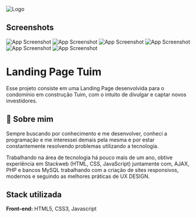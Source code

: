 ![Logo](./assets/images/Camada8.png)

## Screenshots

![App Screenshot](./assets/screenshots/Captura%20de%20tela%20de%202022-11-18%2019-47-09.png)
![App Screenshot](./assets/screenshots/Captura%20de%20tela%20de%202022-11-18%2019-47-28.png)
![App Screenshot](./assets/screenshots/Captura%20de%20tela%20de%202022-11-18%2019-47-33.png)
![App Screenshot](./assets/screenshots/Captura%20de%20tela%20de%202022-11-18%2019-47-39.png)
![App Screenshot](./assets/screenshots/Captura%20de%20tela%20de%202022-11-18%2019-47-54.png)
![App Screenshot](./assets/screenshots/Captura%20de%20tela%20de%202022-11-18%2019-48-17.png)

# Landing Page Tuim

Esse projeto consiste em uma Landing Page desenvolvida para o condomínio em construção Tuim, com o intuito de divulgar e captar novos investidores.

## 🚀 Sobre mim

Sempre buscando por conhecimento e me desenvolver, conheci a programação e me interessei demais pela mesma e por estar constantemente resolvendo problemas utilizando a tecnologia.

Trabalhando na área de tecnologia há pouco mais de um ano, obtive experiência em Stackweb (HTML, CSS, JavaScript) juntamente com, AJAX, PHP e bancos MySQL trabalhando com a criação de sites responsivos, modernos e seguindo as melhores práticas de UX DESIGN.

## Stack utilizada

**Front-end:** HTML5, CSS3, Javascript
